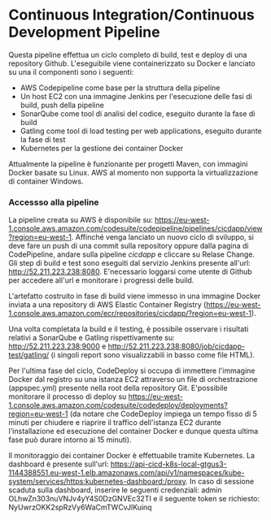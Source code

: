 # Continuous Integration/Continuous Development Pipeline

Questa pipeline effettua un ciclo completo di build, test e deploy di una repository Github. L'eseguibile viene containerizzato su Docker e lanciato su una iI componenti sono i seguenti:

* AWS Codepipeline come base per la struttura della pipeline
* Un host EC2 con una immagine Jenkins per l'esecuzione delle fasi di build, push della pipeline
* SonarQube come tool di analisi del codice, eseguito durante la fase di build
* Gatling come tool di load testing per web applications, eseguito durante la fase di test
* Kubernetes per la gestione dei container Docker

Attualmente la pipeline è funzionante per progetti Maven, con immagini Docker basate su Linux. AWS al momento non supporta la virtualizzazione di container Windows.

### Accessso alla pipeline

La pipeline creata su AWS è disponibile su: https://eu-west-1.console.aws.amazon.com/codesuite/codepipeline/pipelines/cicdapp/view?region=eu-west-1. Affinché venga lanciato un nuovo ciclo di sviluppo, si deve fare un push di una commit sulla repository oppure dalla pagina di CodePipeline, andare sulla pipeline *cicdapp* e cliccare su Relase Change. Gli step di build e test sono eseguiti dal servizio Jenkins presente all'url: http://52.211.223.238:8080. E'necessario loggarsi come utente di Github per accedere all'url e monitorare i progressi delle build.

L'artefatto costruito in fase di build viene immesso in una immagine Docker inviata a una repository di AWS Elastic Container Registry (https://eu-west-1.console.aws.amazon.com/ecr/repositories/cicdapp/?region=eu-west-1). 

Una volta completata la build e il testing, è possibile osservare i risultati relativi a SonarQube e Gatling rispettivamente su: http://52.211.223.238:9000 e http://52.211.223.238:8080/job/cicdapp-test/gatling/ (i singoli report sono visualizzabili in basso come file HTML).

Per l'ultima fase del ciclo, CodeDeploy si occupa di immettere l'immagine Docker dal registro su una istanza EC2 attraverso un file di orchestrazione (appspec.yml) presente nella root della repository Git. E'possibile monitorare il processo di deploy su https://eu-west-1.console.aws.amazon.com/codesuite/codedeploy/deployments?region=eu-west-1 (da notare che CodeDeploy impiega un tempo fisso di 5 minuti per chiudere e riaprire il traffico dell'istanza EC2 durante l'installazione ed esecuzione del container Docker e dunque questa ultima fase può durare intorno ai 15 minuti).

Il monitoraggio dei container Docker è effettuabile tramite Kubernetes. La dashboard è presente sull'url: https://api-cicd-k8s-local-gtgus3-1144388551.eu-west-1.elb.amazonaws.com/api/v1/namespaces/kube-system/services/https:kubernetes-dashboard:/proxy. In caso di sessione scaduta sulla dashboard, inserire le seguenti credenziali: admin OLhwZn303nuVNJv4yY4S0DzGNVEc32TI e il seguente token se richiesto: NyUwrzOKK2spRzVy6WaCmTWCvJlKuinq

